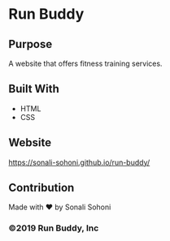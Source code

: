 # Run Buddy

## Purpose
A website that offers fitness training services.

## Built With
* HTML
* CSS

## Website
https://sonali-sohoni.github.io/run-buddy/

## Contribution
Made with ❤️ by Sonali Sohoni

### ©️2019 Run Buddy, Inc 
